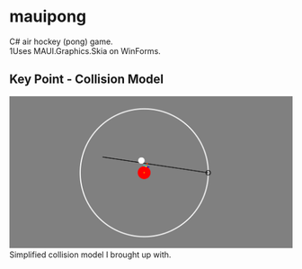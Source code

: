 # mauipong
C# air hockey (pong) game.\
1Uses MAUI.Graphics.Skia on WinForms.

## Key Point - Collision Model
<img src="./readme-res/collisiontest.png" /> 
Simplified collision model I brought up with.